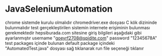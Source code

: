 # JavaSeleniumAutomation
chrome sistemde kurulu olmalıdır 
chromedriver.exe dosyası C kök dizininde bulunmalıdır
test gerçekleştirilen sistemin internete erişiminin bulunması gerekmektedir
hepsiburada.com sitesine giriş bilgileri aşağıdaki gibi ayarlanmıştır
username "goeyrf2708@spidite.com"
password  "12345678A"
test packages içinde bulunan default package içindeki "AutomatedTest.java" dosyası sağ tıklanarak run file seçeneği tıklanır 
